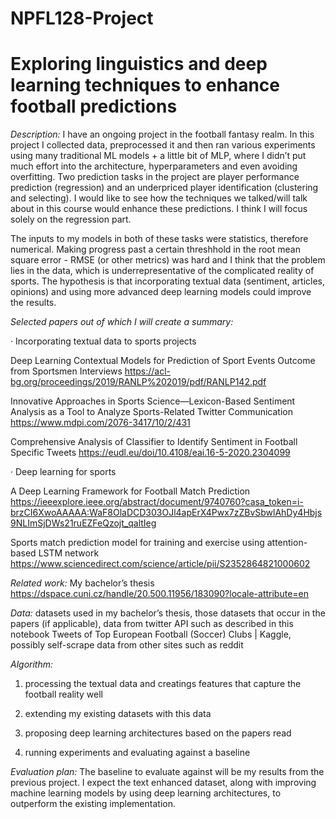 # NPFL128-Project

# Exploring linguistics and deep learning techniques to enhance football predictions

*Description:* I have an ongoing project in the football fantasy realm. In this project I collected data, preprocessed it and then ran various experiments using many traditional ML models + a little bit of MLP, where I didn’t put much effort into the architecture, hyperparameters and even avoiding overfitting. Two prediction tasks in the project are player performance prediction (regression) and an underpriced player identification (clustering and selecting). I would like to see how the techniques we talked/will talk about in this course would enhance these predictions. I think I will focus solely on the regression part.

The inputs to my models in both of these tasks were statistics, therefore numerical. Making progress past a certain threshhold in the root mean square error - RMSE (or other metrics) was hard and I think that the problem lies in the data, which is underrepresentative of the complicated reality of sports. The hypothesis is that incorporating textual data (sentiment, articles, opinions) and using more advanced deep learning models could improve the results.

*Selected papers out of which I will create a summary:*

· Incorporating textual data to sports projects

Deep Learning Contextual Models for Prediction of Sport Events Outcome from Sportsmen Interviews https://acl-bg.org/proceedings/2019/RANLP%202019/pdf/RANLP142.pdf

Innovative Approaches in Sports Science—Lexicon-Based Sentiment Analysis as a Tool to Analyze Sports-Related Twitter Communication https://www.mdpi.com/2076-3417/10/2/431

Comprehensive Analysis of Classifier to Identify Sentiment in Football Specific Tweets https://eudl.eu/doi/10.4108/eai.16-5-2020.2304099

· Deep learning for sports

A Deep Learning Framework for Football Match Prediction https://ieeexplore.ieee.org/abstract/document/9740760?casa_token=i-brzCI6XwoAAAAA:WaF8OlaDCD303OJl4apErX4Pwx7zZBvSbwlAhDy4Hbjs9NLImSjDWs21ruEZFeQzojt_qaltIeg

Sports match prediction model for training and exercise using attention-based LSTM network https://www.sciencedirect.com/science/article/pii/S2352864821000602

*Related work:* My bachelor’s thesis https://dspace.cuni.cz/handle/20.500.11956/183090?locale-attribute=en

*Data:* datasets used in my bachelor’s thesis, those datasets that occur in the papers (if applicable), data from twitter API such as described in this notebook Tweets of Top European Football (Soccer) Clubs | Kaggle, possibly self-scrape data from other sites such as reddit 

*Algorithm:*

1) processing the textual data and creatings features that capture the football reality well

2) extending my existing datasets with this data

3) proposing deep learning architectures based on the papers read

4) running experiments and evaluating against a baseline

*Evaluation plan:* The baseline to evaluate against will be my results from the previous project. I expect the text enhanced dataset, along with improving machine learning models by using deep learning architectures, to outperform the existing implementation.

